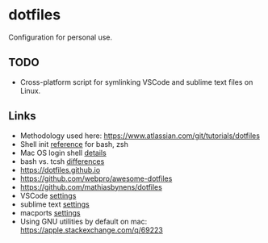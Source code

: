 # dotfiles
Configuration for personal use.

## TODO
- Cross-platform script for symlinking VSCode and sublime text files on Linux.

## Links
- Methodology used here: https://www.atlassian.com/git/tutorials/dotfiles
- Shell init [reference](https://shreevatsa.wordpress.com/2008/03/30/zshbash-startup-files-loading-order-bashrc-zshrc-etc/) for bash, zsh
- Mac OS login shell [details](https://unix.stackexchange.com/questions/119627/why-are-interactive-shells-on-osx-login-shells-by-default)
- bash vs. tcsh [differences](https://web.fe.up.pt/~jmcruz/etc/unix/sh-vs-csh.html)
- https://dotfiles.github.io
- https://github.com/webpro/awesome-dotfiles
- https://github.com/mathiasbynens/dotfiles
- VSCode [settings](https://code.visualstudio.com/docs/getstarted/settings#_settings-file-locations)
- sublime text [settings](http://docs.sublimetext.info/en/latest/customization/settings.html)
- macports [settings](https://guide.macports.org/chunked/installing.shell.html)
- Using GNU utilities by default on mac: https://apple.stackexchange.com/q/69223
